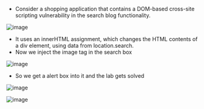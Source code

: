 - Consider a shopping application that contains a DOM-based cross-site scripting vulnerability in the search blog functionality.

![image](https://github.com/Akhilkj123/Portswigger/assets/65653010/793083f8-8926-45f7-baea-c8bea3a90e12)

- It uses an innerHTML assignment, which changes the HTML contents of a div element, using data from location.search.
- Now we inject the image tag in the search box

![image](https://github.com/Akhilkj123/Portswigger/assets/65653010/4f61f750-3ada-46a7-9575-549fe76e839e)

- So we get a alert box into it and the lab gets solved

![image](https://github.com/Akhilkj123/Portswigger/assets/65653010/dfde5c79-ac04-49c7-8bf9-75858bd6d69f)

![image](https://github.com/Akhilkj123/Portswigger/assets/65653010/2d59b58b-0e77-4116-8f38-0dd3d1be280f)

